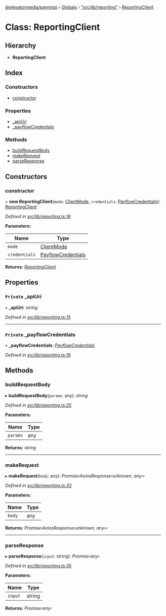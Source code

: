 [@elevatormedia/paymigo](../README.md) › [Globals](../globals.md) › ["src/lib/reporting"](../modules/_src_lib_reporting_.md) › [ReportingClient](_src_lib_reporting_.reportingclient.md)

# Class: ReportingClient

## Hierarchy

-   **ReportingClient**

## Index

### Constructors

-   [constructor](_src_lib_reporting_.reportingclient.md#constructor)

### Properties

-   [\_apiUri](_src_lib_reporting_.reportingclient.md#private-_apiuri)
-   [\_payflowCredentials](_src_lib_reporting_.reportingclient.md#private-_payflowcredentials)

### Methods

-   [buildRequestBody](_src_lib_reporting_.reportingclient.md#buildrequestbody)
-   [makeRequest](_src_lib_reporting_.reportingclient.md#makerequest)
-   [parseResponse](_src_lib_reporting_.reportingclient.md#parseresponse)

## Constructors

### constructor

\+ **new ReportingClient**(`mode`: [ClientMode](../modules/_src_types_client_.md#clientmode), `credentials`: [PayflowCredentials](../modules/_src_types_client_.md#payflowcredentials)): _[ReportingClient](_src_lib_reporting_.reportingclient.md)_

_Defined in [src/lib/reporting.ts:16](https://github.com/ELEVATORmedia/paymigo/blob/db26ee3/src/lib/reporting.ts#L16)_

**Parameters:**

| Name          | Type                                                                      |
| ------------- | ------------------------------------------------------------------------- |
| `mode`        | [ClientMode](../modules/_src_types_client_.md#clientmode)                 |
| `credentials` | [PayflowCredentials](../modules/_src_types_client_.md#payflowcredentials) |

**Returns:** _[ReportingClient](_src_lib_reporting_.reportingclient.md)_

## Properties

### `Private` \_apiUri

• **\_apiUri**: _string_

_Defined in [src/lib/reporting.ts:15](https://github.com/ELEVATORmedia/paymigo/blob/db26ee3/src/lib/reporting.ts#L15)_

---

### `Private` \_payflowCredentials

• **\_payflowCredentials**: _[PayflowCredentials](../modules/_src_types_client_.md#payflowcredentials)_

_Defined in [src/lib/reporting.ts:16](https://github.com/ELEVATORmedia/paymigo/blob/db26ee3/src/lib/reporting.ts#L16)_

## Methods

### buildRequestBody

▸ **buildRequestBody**(`params`: any): _string_

_Defined in [src/lib/reporting.ts:25](https://github.com/ELEVATORmedia/paymigo/blob/db26ee3/src/lib/reporting.ts#L25)_

**Parameters:**

| Name     | Type |
| -------- | ---- |
| `params` | any  |

**Returns:** _string_

---

### makeRequest

▸ **makeRequest**(`body`: any): _Promise‹AxiosResponse‹unknown, any››_

_Defined in [src/lib/reporting.ts:33](https://github.com/ELEVATORmedia/paymigo/blob/db26ee3/src/lib/reporting.ts#L33)_

**Parameters:**

| Name   | Type |
| ------ | ---- |
| `body` | any  |

**Returns:** _Promise‹AxiosResponse‹unknown, any››_

---

### parseResponse

▸ **parseResponse**(`input`: string): _Promise‹any›_

_Defined in [src/lib/reporting.ts:35](https://github.com/ELEVATORmedia/paymigo/blob/db26ee3/src/lib/reporting.ts#L35)_

**Parameters:**

| Name    | Type   |
| ------- | ------ |
| `input` | string |

**Returns:** _Promise‹any›_
